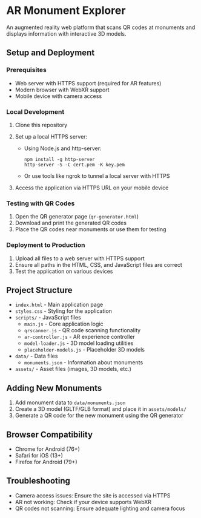 # AR Monument Explorer

An augmented reality web platform that scans QR codes at monuments and displays information with interactive 3D models.

## Setup and Deployment

### Prerequisites
- Web server with HTTPS support (required for AR features)
- Modern browser with WebXR support
- Mobile device with camera access

### Local Development
1. Clone this repository
2. Set up a local HTTPS server:
   - Using Node.js and http-server:
     ```
     npm install -g http-server
     http-server -S -C cert.pem -K key.pem
     ```
   - Or use tools like ngrok to tunnel a local server with HTTPS

3. Access the application via HTTPS URL on your mobile device

### Testing with QR Codes
1. Open the QR generator page (`qr-generator.html`)
2. Download and print the generated QR codes
3. Place the QR codes near monuments or use them for testing

### Deployment to Production
1. Upload all files to a web server with HTTPS support
2. Ensure all paths in the HTML, CSS, and JavaScript files are correct
3. Test the application on various devices

## Project Structure
- `index.html` - Main application page
- `styles.css` - Styling for the application
- `scripts/` - JavaScript files
  - `main.js` - Core application logic
  - `qrscanner.js` - QR code scanning functionality
  - `ar-controller.js` - AR experience controller
  - `model-loader.js` - 3D model loading utilities
  - `placeholder-models.js` - Placeholder 3D models
- `data/` - Data files
  - `monuments.json` - Information about monuments
- `assets/` - Asset files (images, 3D models, etc.)

## Adding New Monuments
1. Add monument data to `data/monuments.json`
2. Create a 3D model (GLTF/GLB format) and place it in `assets/models/`
3. Generate a QR code for the new monument using the QR generator

## Browser Compatibility
- Chrome for Android (76+)
- Safari for iOS (13+)
- Firefox for Android (79+)

## Troubleshooting
- Camera access issues: Ensure the site is accessed via HTTPS
- AR not working: Check if your device supports WebXR
- QR codes not scanning: Ensure adequate lighting and camera focus 